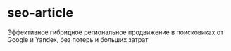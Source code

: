 # seo-article
Эффективное гибридное региональное продвижение в поисковиках от Google и Yandex, без потерь и больших затрат
